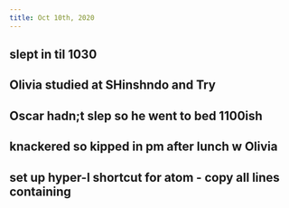 ```yaml
---
title: Oct 10th, 2020
---
```


## slept in til 1030
## Olivia studied at SHinshndo and Try
## Oscar hadn;t slep so he went to bed 1100ish
## knackered so kipped in pm after lunch w Olivia
## set up hyper-l shortcut for atom - copy all lines containing
